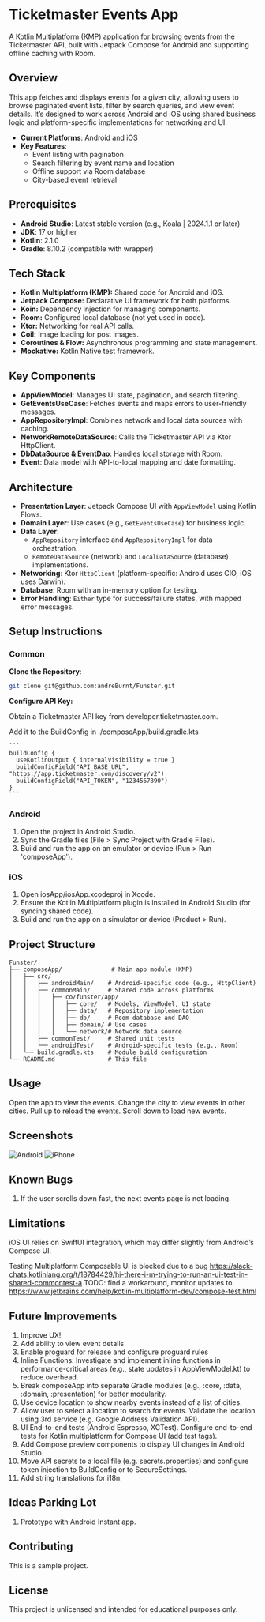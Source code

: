 # Ticketmaster Events App

A Kotlin Multiplatform (KMP) application for browsing events from the Ticketmaster API, built with Jetpack Compose for Android and supporting offline caching with Room.

## Overview

This app fetches and displays events for a given city, allowing users to browse paginated event lists, filter by search queries, and view event details. It’s designed to work across Android and  iOS using shared business logic and platform-specific implementations for networking and UI.

- **Current Platforms**: Android and iOS
- **Key Features**:
    - Event listing with pagination
    - Search filtering by event name and location
    - Offline support via Room database
    - City-based event retrieval

## Prerequisites

- **Android Studio**: Latest stable version (e.g., Koala | 2024.1.1 or later)
- **JDK**: 17 or higher
- **Kotlin**: 2.1.0
- **Gradle**: 8.10.2 (compatible with wrapper)

## Tech Stack
- **Kotlin Multiplatform (KMP):** Shared code for Android and iOS.
- **Jetpack Compose:** Declarative UI framework for both platforms.
- **Koin:** Dependency injection for managing components.
- **Room:** Configured local database (not yet used in code).
- **Ktor:** Networking for real API calls.
- **Coil:** Image loading for post images.
- **Coroutines & Flow:** Asynchronous programming and state management.
- **Mockative:** Kotlin Native test framework.

## Key Components

- **AppViewModel**: Manages UI state, pagination, and search filtering.
- **GetEventsUseCase**: Fetches events and maps errors to user-friendly messages.
- **AppRepositoryImpl**: Combines network and local data sources with caching.
- **NetworkRemoteDataSource**: Calls the Ticketmaster API via Ktor HttpClient.
- **DbDataSource & EventDao**: Handles local storage with Room.
- **Event**: Data model with API-to-local mapping and date formatting.


## Architecture

- **Presentation Layer**: Jetpack Compose UI with `AppViewModel` using Kotlin Flows.
- **Domain Layer**: Use cases (e.g., `GetEventsUseCase`) for business logic.
- **Data Layer**:
  - `AppRepository` interface and `AppRepositoryImpl` for data orchestration.
  - `RemoteDataSource` (network) and `LocalDataSource` (database) implementations.
- **Networking**: Ktor `HttpClient` (platform-specific: Android uses CIO, iOS uses Darwin).
- **Database**: Room with an in-memory option for testing.
- **Error Handling**: `Either` type for success/failure states, with mapped error messages.

## Setup Instructions

### Common
**Clone the Repository**:

   ```bash
   git clone git@github.com:andreBurnt/Funster.git
   ```

**Configure API Key:**

Obtain a Ticketmaster API key from developer.ticketmaster.com.

Add it to the BuildConfig in ./composeApp/build.gradle.kts

    ```
    buildConfig {
      useKotlinOutput { internalVisibility = true }
      buildConfigField("API_BASE_URL", "https://app.ticketmaster.com/discovery/v2")
      buildConfigField("API_TOKEN", "1234567890")
    }
    ```

### Android
1. Open the project in Android Studio.
2. Sync the Gradle files (File > Sync Project with Gradle Files).
3. Build and run the app on an emulator or device (Run > Run 'composeApp').

### iOS
1. Open iosApp/iosApp.xcodeproj in Xcode.
2. Ensure the Kotlin Multiplatform plugin is installed in Android Studio (for syncing shared code).
3. Build and run the app on a simulator or device (Product > Run).

## Project Structure

```
Funster/
├── composeApp/              # Main app module (KMP)
│   ├── src/
│   │   ├── androidMain/    # Android-specific code (e.g., HttpClient)
│   │   ├── commonMain/     # Shared code across platforms
│   │   │   ├── co/funster/app/
│   │   │   │   ├── core/   # Models, ViewModel, UI state
│   │   │   │   ├── data/   # Repository implementation
│   │   │   │   ├── db/     # Room database and DAO
│   │   │   │   ├── domain/ # Use cases
│   │   │   │   └── network/# Network data source
│   │   ├── commonTest/     # Shared unit tests
│   │   └── androidTest/    # Android-specific tests (e.g., Room)
│   └── build.gradle.kts    # Module build configuration
└── README.md               # This file
```


## Usage
Open the app to view the events. Change the city to view events in other cities.
Pull up to reload the events. Scroll down to load new events.

## Screenshots
![Android](./screenshots/Funster_Android.png)
![iPhone](./screenshots/Funster_iPhone.png)

## Known Bugs
1. If the user scrolls down fast, the next events page is not loading.

## Limitations
iOS UI relies on SwiftUI integration, which may differ slightly from Android’s Compose UI.

Testing Multiplatform Composable UI is blocked due to a bug https://slack-chats.kotlinlang.org/t/18784429/hi-there-i-m-trying-to-run-an-ui-test-in-shared-commontest-a
TODO: find a workaround, monitor updates to https://www.jetbrains.com/help/kotlin-multiplatform-dev/compose-test.html

## Future Improvements
1. Improve UX!
2. Add ability to view event details
3. Enable proguard for release and configure proguard rules
4. Inline Functions: Investigate and implement inline functions in performance-critical areas (e.g., state updates in AppViewModel.kt) to reduce overhead.
5. Break composeApp into separate Gradle modules (e.g., :core, :data, :domain, :presentation) for better modularity.
6. Use device location to show nearby events instead of a list of cities.
7. Allow user to select a location to search for events. Validate the location using 3rd service (e.g. Google Address Validation API).
8. UI End-to-end tests (Android Espresso, XCTest). Configure end-to-end tests for Kotlin multiplatform for Compose UI (add test tags).
9. Add Compose preview components to display UI changes in Android Studio.
10. Move API secrets to a local file (e.g. secrets.properties) and configure token injection to BuildConfig or to SecureSettings.
11. Add string translations for i18n.

## Ideas Parking Lot
1. Prototype with Android Instant app.

## Contributing
This is a sample project.

## License
This project is unlicensed and intended for educational purposes only.

